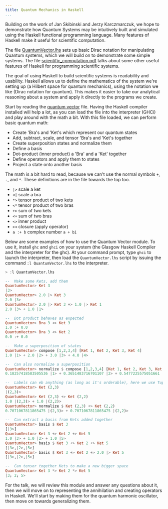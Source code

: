```yaml
---
title: Quantum Mechanics in Haskell
...
```



Building on the work of Jan Skibinski and Jerzy Karczmarczuk, we hope to
demonstrate how Quantum Systems may be intuitively built and simulated using the
Haskell functional programming language. Many features of Haskell make it useful
for scientific computation.

The file [QuantumVector.lhs](QuantumVector.lhs) sets up basic Dirac notation for
manipulating Quantum systems, which we will build on to demonstrate some simple
systems. The file [scientific_computation.pdf](scientific_computation.pdf) talks
about some other useful features of Haskell for programming scientific systems.

The goal of using Haskell to build scientific systems is readability and
usability. Haskell allows us to define the mathematics of the system we're
setting up (a Hilbert space for quantum mechanics), using the notation we like
(Dirac notation for quantum). This makes it easier to take our analytical
reasoning about a system and apply it directly to the programs we create.

Start by reading the [quantum vector](QuantumVector.lhs) file. Having the
Haskell compiler installed will help a lot, as you can load the file into the
interpreter (GHCi) and play around with the math a bit. With this file loaded,
we can perform basic quantum math:

-   Create 'Bra's and 'Ket's which represent our quantum states
-   Add, subtract, scale, and tensor 'Bra's and 'Ket's together
-   Create superposition states and normalize them
-   Define a basis
-   Dot-product (inner product) a 'Bra' and a 'Ket' together
-   Define operators and apply them to states
-   Project a state onto another basis

The math is a bit hard to read, because we can't use the normal symbols `+`,
`-`, and `*`. These definitions are in the file towards the top too.

-   `|>` scale a ket
-   `<|` scale a bra
-   `*>` tensor product of two kets
-   `<*` tensor product of two bras
-   `+>` sum of two kets
-   `<+` sum of two bras
-   `<>` inner product
-   `><` closure (apply operator)
-   `a :+ b` complex number `a + bi`

Below are some examples of how to use the Quantum Vector module. To use it,
install `ghc` and `ghci` on your system (the Glasgow Haskell Compiler and the
interpreter for the ghc). At your command prompt, type `ghci` to launch the
interpreter, then load the `QuantumVector.lhs` script by issuing the command
`:l QuantumVector.lhs` to the interpreter.

```haskell
> :l QuantumVector.lhs

--  Make some Kets, add them
QuantumVector> Ket 3
|3>
QuantumVector> 2.0 |> Ket 3
2.0 |3>
QuantumVector> 2.0 |> Ket 3 +> 1.0 |> Ket 1
2.0 |3> + 1.0 |1>

--  Dot product behaves as expected
QuantumVector> Bra 3 <> Ket 3
1.0 :+ 0.0
QuantumVector> Bra 3 <> Ket 2
0.0 :+ 0.0

--  Make a superposition of states
QuantumVector> compose [1,2,3,4] [Ket 1, Ket 2, Ket 3, Ket 4]
1.0 |1> + 2.0 |2> + 3.0 |3> + 4.0 |4>

--  Can also normalize a superposition
QuantumVector> normalize $ compose [1,2,3,4] [Ket 1, Ket 2, Ket 3, Ket 4]
0.18257418583505536 |1> + 0.3651483716701107 |2> + 0.5477225575051661 |3> + 0.7302967433402214 |4>

--  Labels can eb anything (as long as it's orderable), here we use Tuples
QuantumVector> Ket (2,3)
|(2,3)>
QuantumVector> Ket (2,3) +> Ket (2,2)
1.0 |(2,3)> + 1.0 |(2,2)>
QuantumVector> normalize $ Ket (2,3) +> Ket (2,2)
0.7071067811865475 |(2,3)> + 0.7071067811865475 |(2,2)>

--  Can extract a basis from Kets added together
QuantumVector> basis $ Ket 3
[|3>]
QuantumVector> Ket 3 +> Ket 2 +> Ket 5
1.0 |3> + 1.0 |2> + 1.0 |5>
QuantumVector> basis $ Ket 3 +> Ket 2 +> Ket 5
[|3>,|2>,|5>]
QuantumVector> basis $ Ket 3 +> Ket 2 +> 2.0 |> Ket 5
[|3>,|2>,|5>]

--  Can tensor together Kets to make a new bigger space
QuantumVector> Ket 3 *> Ket 2 *> Ket 5
|3; 2; 5>
```

For the talk, we will review this module and answer any questions about it, then
we will move on to representing the annihilation and creating operators in
Haskell. We'll start by making them for the quantum harmonic oscillator, then
move on towards generalizing them.
